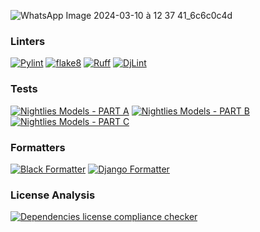 ![WhatsApp Image 2024-03-10 à 12 37 41_6c6c0c4d](https://github.com/Smartappli/AIMER/assets/26173534/1614c965-5bb9-425c-b1e4-48bd38671507)

### Linters

[![Pylint](https://github.com/Smartappli/AIMER/actions/workflows/pylint.yml/badge.svg)](https://github.com/Smartappli/AIMER/actions/workflows/pylint.yml)
[![flake8](https://github.com/Smartappli/AIMER/actions/workflows/flake8.yml/badge.svg)](https://github.com/Smartappli/AIMER/actions/workflows/flake8.yml)
[![Ruff](https://github.com/Smartappli/AIMER/actions/workflows/ruff.yml/badge.svg)](https://github.com/Smartappli/AIMER/actions/workflows/ruff.yml)
[![DjLint](https://github.com/Smartappli/AIMER/actions/workflows/djlint.yml/badge.svg)](https://github.com/Smartappli/AIMER/actions/workflows/djlint.yml)

### Tests

[![Nightlies Models - PART A](https://github.com/Smartappli/AIMER/actions/workflows/nightlies_models_A.yml/badge.svg)](https://github.com/Smartappli/AIMER/actions/workflows/nightlies_models_A.yml)
[![Nightlies Models - PART B](https://github.com/Smartappli/AIMER/actions/workflows/nightlies_models_B.yml/badge.svg)](https://github.com/Smartappli/AIMER/actions/workflows/nightlies_models_B.yml)
[![Nightlies Models - PART C](https://github.com/Smartappli/AIMER/actions/workflows/nightlies_models_C.yml/badge.svg)](https://github.com/Smartappli/AIMER/actions/workflows/nightlies_models_C.yml)

### Formatters

[![Black Formatter](https://github.com/Smartappli/AIMER/actions/workflows/black.yml/badge.svg)](https://github.com/Smartappli/AIMER/actions/workflows/black.yml)
[![Django Formatter](https://github.com/Smartappli/AIMER/actions/workflows/djformatter.yml/badge.svg)](https://github.com/Smartappli/AIMER/actions/workflows/djformatter.yml)

### License Analysis

[![Dependencies license compliance checker](https://github.com/Smartappli/AIMER/actions/workflows/liccheck.yml/badge.svg)](https://github.com/Smartappli/AIMER/actions/workflows/liccheck.yml)
